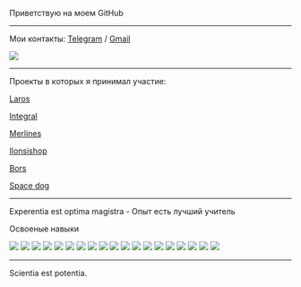 Приветствую на моем GitHub 

<hr/>

Мои контакты: [Telegram](https://t.me/Desert_Viper) / [Gmail](Germes955@gmail.com)

<img src="https://www.codewars.com/users/MarciusCoreolan/badges/large?theme=light"/>

<hr/>
Проекты в которых я принимал участие:

[Laros](https://laros.ch/)

[Integral](http://188.34.179.198/)

[Merlines](https://beta.merlines.ru/)

[Ilonsishop](https://ilonsishop.com/en)

[Bors](https://borsjakten.se/)

[Space dog](https://space-dog.dev/)

<hr/>

Experentia est optima magistra - Опыт есть лучший учитель

Освоеные навыки

<img src="https://camo.githubusercontent.com/d1aed24926bf4fa8da6c4b1036cc2f16046a1a7e43243edc65ec2f77bc29f54c/68747470733a2f2f696d672e736869656c64732e696f2f62616467652f2d48544d4c352d3332363961383f7374796c653d666f722d7468652d6261646765266c6f676f3d48544d4c35266c6f676f436f6c6f723d"/> <img src="https://camo.githubusercontent.com/2fc416c6da1a60389de0c0a8b2800572733edbd60defea74fbaf05830ec2770f/68747470733a2f2f696d672e736869656c64732e696f2f62616467652f2d4353532d626c75653f7374796c653d666f722d7468652d6261646765266c6f676f3d48544d4c35266c6f676f436f6c6f723d7768697465"/>
<img src="https://camo.githubusercontent.com/8648a0260432e0fd8db29d746701df764706514a806524244419a313e046e8e9/68747470733a2f2f696d672e736869656c64732e696f2f62616467652f2d4a6176615363726970742d79656c6c6f773f7374796c653d666f722d7468652d6261646765266c6f676f3d4a617661536372697074266c6f676f436f6c6f723d7768697465"/> <img src="https://camo.githubusercontent.com/7f4931495ba3a8b88b75935ec00486ccb40d30b8d613829df0bdf86eaf2d8abb/68747470733a2f2f696d672e736869656c64732e696f2f62616467652f2d4e6f64656a732d3433383533643f7374796c653d666f722d7468652d6261646765266c6f676f3d4e6f64652e6a73266c6f676f436f6c6f723d7768697465"/>
<img src="https://camo.githubusercontent.com/771617f2eac4ed5bc7d9ae680e4edafef9ba31bbb4d0d30ea21cf944dfa62a81/68747470733a2f2f696d672e736869656c64732e696f2f62616467652f2d52656163742d3435623864383f7374796c653d666f722d7468652d6261646765266c6f676f3d7265616374266c6f676f436f6c6f723d7768697465"/> <img src="https://camo.githubusercontent.com/b740e23fecd51e6f8f052f4e9476bab70d99342c9c4e7f7846c7ad76761eedc9/68747470733a2f2f696d672e736869656c64732e696f2f62616467652f2d52656475782d3433303039383f7374796c653d666f722d7468652d6261646765266c6f676f3d7265647578266c6f676f436f6c6f723d7768697465"/>
<img src="https://camo.githubusercontent.com/3828882d27e2f29f0548b26a8c05b26b35841920e3442574c4f8708edb42a87c/68747470733a2f2f696d672e736869656c64732e696f2f62616467652f2d52656475785f5468756e6b2d77686974653f7374796c653d666f722d7468652d6261646765266c6f676f3d5265647578266c6f676f436f6c6f723d343330303938"/> <img src="https://camo.githubusercontent.com/cb3c8adf7b1a07a0236bf33802aa7919a64df5dd3a12e4b7f5bff214fba480dd/68747470733a2f2f696d672e736869656c64732e696f2f62616467652f2d52454143545f484f4f4b532d3332353061383f7374796c653d666f722d7468652d6261646765266c6f676f3d5245414354266c6f676f436f6c6f723d"/>
<img src="https://camo.githubusercontent.com/6195c0b5e41e882ce971a5c79732afde458ab81f14186978ef06b81cc49cd961/68747470733a2f2f696d672e736869656c64732e696f2f62616467652f2d52656475785f4c6f676765722d3433303039383f7374796c653d666f722d7468652d6261646765266c6f676f3d5265647578266c6f676f436f6c6f723d7768697465"/> <img src="https://camo.githubusercontent.com/a4ca6b71d62aa6f56199242308ccb9619737bc6d78aeb0599ba5978866e72789/68747470733a2f2f696d672e736869656c64732e696f2f62616467652f2d52656163745f526f757465722d626c61636b3f7374796c653d666f722d7468652d6261646765266c6f676f3d72656163742d726f75746572266c6f676f436f6c6f723d6f72616e6765"/>
<img src="https://camo.githubusercontent.com/324ecb8e3920e6c4826b60f2afd553c8a1b6ea87782030de0eaa65bb8c8b2919/68747470733a2f2f696d672e736869656c64732e696f2f62616467652f2d4769742d4630353033323f7374796c653d666f722d7468652d6261646765266c6f676f3d676974266c6f676f436f6c6f723d7768697465"/> <img src="https://camo.githubusercontent.com/9bceb931d755afc93679b5b7fbdffd68403e3c6bb78fe29d1de662cac4be014a/68747470733a2f2f696d672e736869656c64732e696f2f62616467652f2d4769746875622d626c61636b3f7374796c653d666f722d7468652d6261646765266c6f676f3d676974687562266c6f676f436f6c6f723d7768697465"/>
<img src="https://camo.githubusercontent.com/34d9487f29365780fa14138d197a71172a0e1fb8765fcb28734dcd0770f7eba7/68747470733a2f2f696d672e736869656c64732e696f2f62616467652f2d4865726f6b752d3736344142433f7374796c653d666f722d7468652d6261646765266c6f676f3d6865726f6b75266c6f676f436f6c6f723d7768697465"/> <img src="https://camo.githubusercontent.com/87dd3d6684bf50a95c675601d293b094a248f5b3b3d702146f9ac213455a57c4/68747470733a2f2f696d672e736869656c64732e696f2f62616467652f65736c696e742d626c75653f7374796c653d666f722d7468652d6261646765266c6f676f3d65736c696e74"/>
<img src="https://camo.githubusercontent.com/b8d8f86e6d867b32efe2840e427f6bfbe9cbf6d800ddb921ecc40dce578ff341/68747470733a2f2f696d672e736869656c64732e696f2f62616467652f2d50726574746965722d677265793f7374796c653d666f722d7468652d6261646765266c6f676f3d5072657474696572266c6f676f436f6c6f723d6f72616e6765"/> <img src="https://camo.githubusercontent.com/cce340a49ea69f07b55fd3481df80def1dc60ee829557922bb09a31ff5a66944/68747470733a2f2f696d672e736869656c64732e696f2f62616467652f2d504f53544d414e2d3332356461383f7374796c653d666f722d7468652d6261646765266c6f676f3d504f53544d414e266c6f676f436f6c6f723d"/>
<img src="https://camo.githubusercontent.com/1a8bcf79d7cc8766a99698d5a89567b16ae67774fe83a4ba88370f10cef1719f/68747470733a2f2f696d672e736869656c64732e696f2f62616467652f2d4e6f64656d6f6e2d626c61636b3f7374796c653d666f722d7468652d6261646765266c6f676f3d6e6f64656d6f6e266c6f676f436f6c6f723d343338353364"/> <img src="https://camo.githubusercontent.com/970d31581631576cd3f49c6fb4f75faf129373cdc208526e8f64bae88c73c152/68747470733a2f2f696d672e736869656c64732e696f2f62616467652f2d426f6f7473747261702d3433303039383f7374796c653d666f722d7468652d6261646765266c6f676f3d426f6f747374726170266c6f676f436f6c6f723d7768697465"/>
<img src="https://camo.githubusercontent.com/709e211a1661cd63e675035bcba203faaa272d057887aee138e1c2d4f634c48b/68747470733a2f2f696d672e736869656c64732e696f2f62616467652f2d4669676d612d726762283234322c2037382c203330293f7374796c653d666f722d7468652d6261646765266c6f676f3d6669676d61266c6f676f436f6c6f723d7768697465"/>

<hr/>

Scientia est potentia.
